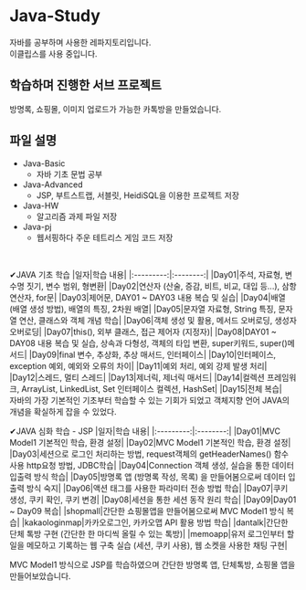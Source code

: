 # Java-Study
자바를 공부하며 사용한 레파지토리입니다.  
이클립스를 사용 중입니다.

  
## 학습하며 진행한 서브 프로젝트

방명록, 쇼핑몰, 이미지 업로드가 가능한 카톡방을 만들었습니다.
  
## 파일 설명

* Java-Basic
  * 자바 기초 문법 공부
* Java-Advanced
  * JSP, 부트스트랩, 서블릿, HeidiSQL을 이용한 프로젝트 저장
* Java-HW
  * 알고리즘 과제 파일 저장
* Java-pj
  * 웹서핑하다 주운 테트리스 게임 코드 저장
 
 <br>

✔JAVA 기초 학습
|일자|학습 내용|
|:---------:|:--------:|
|Day01|주석, 자료형, 변수명 짓기, 변수 범위, 형변환|
|Day02|연산자 (산술, 증감, 비트, 비교, 대입 등...), 삼항 연산자, for문|
|Day03|제어문, DAY01 ~ DAY03 내용 복습 및 실습|
|Day04|배열 (배열 생성 방법), 배열의 특징, 2차원 배열|
|Day05|문자열 자료형, String 특징, 문자열 연산, 클래스와 객체 개념 학습|
|Day06|객체 생성 및 활용, 메서드 오버로딩, 생성자 오버로딩|
|Day07|this(), 외부 클래스, 접근 제어자 (지정자)|
|Day08|DAY01 ~ DAY08 내용 복습 및 실습, 상속과 다형성, 객체의 타입 변환, super키워드,  super()메서드|
|Day09|final 변수, 추상화, 추상 매서드, 인터페이스|
|Day10|인터페이스, exception 예외, 예외와 오류의 차이|
|Day11|예외 처리, 예외 강제 발생 처리|
|Day12|스레드, 멀티 스레드|
|Day13|제너릭, 제너릭 매서드|
|Day14|컬렉션 프레임워크, ArrayList<E>, LinkedList<E>, Set 인터페이스 컬렉션, HashSet|
|Day15|전체 복습|
<br>
자바의 가장 기본적인 기초부터 학습할 수 있는 기회가 되었고 객체지향 언어 JAVA의 개념을 확실하게 잡을 수 있었다. 
<br>

✔JAVA 심화 학습 - JSP
|일자|학습 내용|
|:---------:|:--------:|
|Day01|MVC Model1 기본적인 학습, 환경 설정|
|Day02|MVC Model1 기본적인 학습, 환경 설정|
|Day03|세션으로 로그인 처리하는 방법, request객체의 getHeaderNames() 함수 사용 http요청 방법, JDBC학습|
|Day04|Connection 객체 생성, 실습을 통한 데이터 입출력 방식 학습|
|Day05|방명록 앱 (방명록 작성, 목록) 을 만들어봄으로써 데이터 입출력 방식 숙지|
|Day06|액션 태그를 사용한 파라미터 전송 방법 학습|
|Day07|쿠키 생성, 쿠키 확인, 쿠키 변경|
|Day08|세션을 통한 세션 동작 원리 학습|
|Day09|Day01 ~ Day09 복습|
|shopmall|간단한 쇼핑몰앱을 만들어봄으로써 MVC Model1 방식 복습|
|kakaologinmap|카카오로그인, 카카오맵 API 활용 방법 학습|
|dantalk|간단한 단체 톡방 구현 (간단한 한 마디씩 올릴 수 있는 톡방)|
|memoapp|유저 로그인부터 할 일을 메모하고 기록하는 웹 구축 실습 (세션, 쿠키 사용), 웹 소켓을 사용한 채팅 구현|
  
MVC Model1 방식으로 JSP를 학습하였으며 간단한 방명록 앱, 단체톡방, 쇼핑몰 앱을 만들어보았습니다. 
